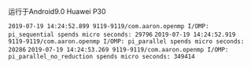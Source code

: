 运行于Android9.0 Huawei P30

`2019-07-19 14:24:52.899 9119-9119/com.aaron.openmp I/OMP: pi_sequential spends micro seconds: 29796`
`2019-07-19 14:24:52.919 9119-9119/com.aaron.openmp I/OMP: pi_parallel spends micro seconds: 20286`
`2019-07-19 14:24:53.269 9119-9119/com.aaron.openmp I/OMP: pi_parallel_no_reduction spends micro seconds: 349414`
